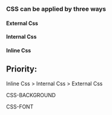 <h3>CSS can be applied by three ways</h3>

<h4>External Css</h4>
<h4>Internal Css</h4>
<h4>Inline Css</h4>

<h2>Priority:</h2>

Inline Css > Internal Css > External Css

CSS-BACKGROUND

CSS-FONT